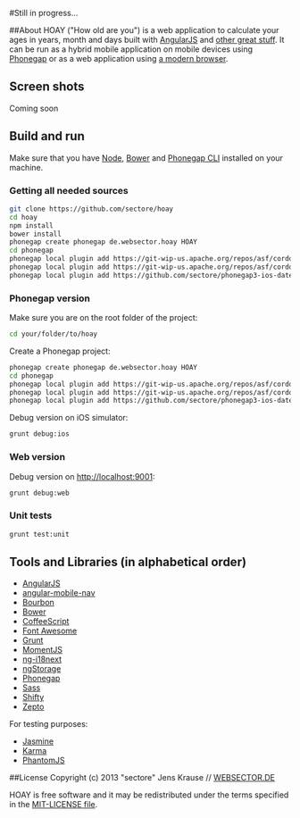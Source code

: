 #Still in progress...

##About
HOAY ("How old are you") is a web application to calculate your ages in years, month and days built with [AngularJS](http://angularjs.org) and [other great stuff](#tools-and-libraries-in-alphabetical-order).
It can be run as a hybrid mobile application on mobile devices using [Phonegap](http://phonegap.com) or as a web application using [a modern browser](http://www.google.com/chrome/).


## Screen shots
Coming soon


## Build and run
Make sure that you have [Node](http://nodejs.org/), [Bower](http://bower.io/) and [Phonegap CLI](https://github.com/phonegap/phonegap-cli) installed on your machine.

### Getting all needed sources
```bash
git clone https://github.com/sectore/hoay
cd hoay
npm install
bower install
phonegap create phonegap de.websector.hoay HOAY
cd phonegap
phonegap local plugin add https://git-wip-us.apache.org/repos/asf/cordova-plugin-splashscreen.git
phonegap local plugin add https://git-wip-us.apache.org/repos/asf/cordova-plugin-inappbrowser.git
phonegap local plugin add https://github.com/sectore/phonegap3-ios-datepicker-plugin
```

### Phonegap version
Make sure you are on the root folder of the project:

```bash
cd your/folder/to/hoay
```

Create a Phonegap project:

```bash
phonegap create phonegap de.websector.hoay HOAY
cd phonegap
phonegap local plugin add https://git-wip-us.apache.org/repos/asf/cordova-plugin-splashscreen.git
phonegap local plugin add https://git-wip-us.apache.org/repos/asf/cordova-plugin-inappbrowser.git
phonegap local plugin add https://github.com/sectore/phonegap3-ios-datepicker-plugin
```

Debug version on iOS simulator:

```bash
grunt debug:ios
```

### Web version

Debug version on [http://localhost:9001](http://localhost:9001):

```bash
grunt debug:web
```


### Unit tests
```bash
grunt test:unit
```

## Tools and Libraries (in alphabetical order)

* [AngularJS](http://angularjs.org)
* [angular-mobile-nav](https://github.com/ajoslin/angular-mobile-nav)
* [Bourbon](http://bourbon.io/)
* [Bower](http://bower.io/)
* [CoffeeScript](http://coffeescript.org/)
* [Font Awesome](http://fortawesome.github.io/Font-Awesome/)
* [Grunt](http://gruntjs.com/)
* [MomentJS](http://momentjs.com/)
* [ng-i18next](https://github.com/archer96/ng-i18next/)
* [ngStorage](https://github.com/gsklee/ngStorage)
* [Phonegap](http://phonegap.com)
* [Sass](http://sass-lang.com/)
* [Shifty](http://jeremyckahn.github.io/shifty/)
* [Zepto](http://zeptojs.com/)

For testing purposes:
* [Jasmine](http://pivotal.github.io/jasmine/)
* [Karma](http://karma-runner.github.io/)
* [PhantomJS](http://phantomjs.org/)


##License
Copyright (c) 2013 "sectore" Jens Krause // [WEBSECTOR.DE](http://www.websector.de)

HOAY is free software and it may be redistributed under the terms specified in the [MIT-LICENSE file](https://raw.github.com/sectore/hoay/master/LICENSE.txt).